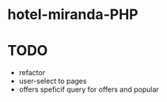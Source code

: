 # hotel-miranda-PHP

# TODO

- refactor
- user-select to pages
- offers speficif query for offers and popular